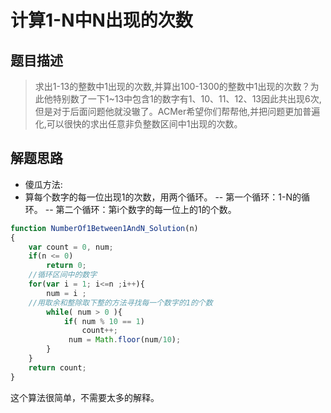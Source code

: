 # 计算1-N中N出现的次数

## 题目描述
>求出1-13的整数中1出现的次数,并算出100-1300的整数中1出现的次数？为此他特别数了一下1~13中包含1的数字有1、10、11、12、13因此共出现6次,但是对于后面问题他就没辙了。ACMer希望你们帮帮他,并把问题更加普遍化,可以很快的求出任意非负整数区间中1出现的次数。

## 解题思路

- 傻瓜方法:
- 算每个数字的每一位出现1的次数，用两个循环。
-- 第一个循环：1-N的循环。
-- 第二个循环：第i个数字的每一位上的1的个数。

``` javascript
function NumberOf1Between1AndN_Solution(n)
{
    var count = 0, num;
    if(n <= 0)
        return 0;
    //循环区间中的数字
    for(var i = 1; i<=n ;i++){
        num = i ;
    //用取余和整除取下整的方法寻找每一个数字的1的个数
        while( num > 0 ){
            if( num % 10 == 1)
                count++;
             num = Math.floor(num/10);
        }
    }
    return count;
}
```

这个算法很简单，不需要太多的解释。
